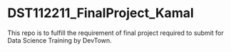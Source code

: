 # DST112211_FinalProject_Kamal
This repo is to fulfill the requirement of final project required to submit for Data Science Training by DevTown.
